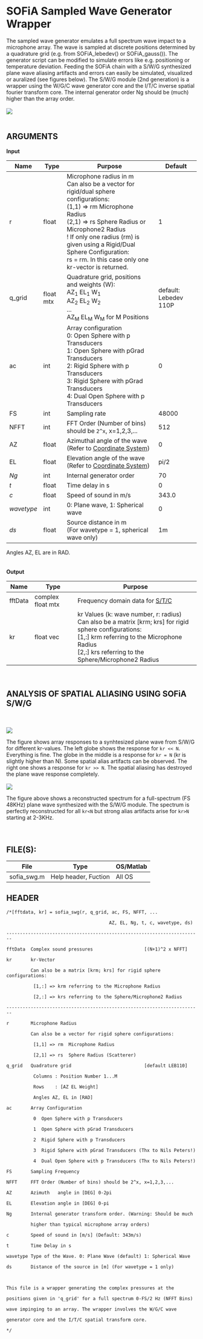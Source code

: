 # SOFiA Sampled Wave Generator Wrapper #

The sampled wave generator emulates a full spectrum wave impact to a microphone array. The wave is sampled at discrete positions determined by a quadrature grid (e.g. from SOFiA\_lebedev() or SOFiA\_gauss()). The generator script can be modified to simulate errors like e.g. positioning or temperature deviation. Feeding the SOFiA chain with a S/W/G synthesized plane wave aliasing artifacts and errors can easily be simulated, visualized or auralized (see figures below). The S/W/G module (2nd generation) is a wrapper using the W/G/C wave generator core and the I/T/C inverse spatial fourier transform core. The internal generator order Ng should be (much) higher than the array order.
<br>
<br>
<img src='http://img.sofia-toolbox.googlecode.com/git/SWG_WRAPPER.png' />
<br>
<br>

<h2>ARGUMENTS</h2>

<b>Input</b>
<table><thead><th> <b>Name</b> </th><th> <b>Type</b> </th><th> <b>Purpose</b> </th><th> <b>Default</b> </th></thead><tbody>
<tr><td> r           </td><td> float       </td><td> Microphone radius in m<br>Can also be a vector for rigid/dual sphere configurations:<br>(1,1) => rm  Microphone Radius <br>(2,1) => rs  Sphere Radius or Microphone2 Radius <br> ! If only one radius (rm) is given using a Rigid/Dual Sphere Configuration: <br> rs = rm. In this case only one kr-vector is returned. </td><td> 1              </td></tr>
<tr><td> q_grid      </td><td> float mtx   </td><td> Quadrature grid, positions and weights (W):<br>AZ<sub>1</sub> EL<sub>1</sub> W<sub>1</sub><br>AZ<sub>2</sub> EL<sub>2</sub> W<sub>2</sub><br> ...<br> AZ<sub>M</sub> EL<sub>M</sub> W<sub>M</sub> for M Positions </td><td> default: Lebedev 110P</td></tr>
<tr><td> ac          </td><td> int         </td><td> Array configuration <br> 0: Open Sphere with p Transducers <br>1: Open Sphere with pGrad Transducers <br>2: Rigid Sphere with p Transducers<br>3: Rigid Sphere with pGrad Transducers<br>4: Dual Open Sphere with p Transducers</td><td> 0              </td></tr>
<tr><td> FS          </td><td> int         </td><td> Sampling rate  </td><td> 48000          </td></tr>
<tr><td> NFFT        </td><td> int         </td><td> FFT Order (Number of bins) should be <code>2^x</code>, x=1,2,3,... </td><td> 512            </td></tr>
<tr><td> AZ          </td><td> float       </td><td> Azimuthal angle of the wave (Refer to <a href='COORDINATES.md'>Coordinate System</a>) </td><td> 0              </td></tr>
<tr><td> EL          </td><td> float       </td><td> Elevation angle of the wave (Refer to <a href='COORDINATES.md'>Coordinate System</a>) </td><td> pi/2           </td></tr>
<tr><td> <i>Ng</i>   </td><td> int         </td><td> Internal generator order  </td><td> 70             </td></tr>
<tr><td> <i>t</i>    </td><td> float       </td><td> Time delay in s</td><td> 0              </td></tr>
<tr><td> <i>c</i>    </td><td> float       </td><td> Speed of sound in m/s </td><td> 343.0          </td></tr>
<tr><td> <i>wavetype</i> </td><td> int         </td><td> 0: Plane wave, 1: Spherical wave  </td><td> 0              </td></tr>
<tr><td> <i>ds</i>   </td><td> float       </td><td> Source distance in m <br> (For wavetype = 1, spherical wave only) </td><td> 1m             </td></tr></tbody></table>


Angles AZ, EL are in RAD.<br>
<br>
<br>
<b>Output</b>
<table><thead><th> <b>Name</b> </th><th> <b>Type</b> </th><th> <b>Purpose</b> </th></thead><tbody>
<tr><td> fftData     </td><td> complex float mtx </td><td> Frequency domain data for <a href='STC.md'>S/T/C</a></td></tr>
<tr><td> kr          </td><td> float vec   </td><td> kr Values (k: wave number, r: radius)<br> Can also be a matrix [krm; krs] for rigid sphere configurations: <br>[1,:] krm referring to the Microphone Radius <br>[2,:] krs referring to the Sphere/Microphone2 Radius   </td></tr></tbody></table>


<br>

<h2>ANALYSIS OF SPATIAL ALIASING USING SOFiA S/W/G</h2>
<br>
<br>

<img src='http://img.sofia-toolbox.googlecode.com/git/swg_responses.jpg' />

The figure shows array responses to a synhtesized plane wave from S/W/G for different kr-values. The left globe shows the response for <code>kr &lt;&lt; N</code>. Everything is fine. The globe in the middle is a response for <code>kr = N</code> (kr is slightly higher than N). Some spatial alias artifacts can be observed. The right one shows a response for <code>kr &gt;&gt; N</code>. The spatial aliasing has destroyed the plane wave response completely.<br>
<br>
<img src='http://img.sofia-toolbox.googlecode.com/git/aliased_spectrum.jpg' />

The figure above shows a reconstructed spectrum for a full-spectrum (FS 48KHz) plane wave synthesized with the S/W/G module. The spectrum is perfectly reconstructed for all <code>kr&lt;N</code> but strong alias artifacts arise for <code>kr&gt;N</code> starting at 2-3KHz.<br>
<br>
<br>

<h2>FILE(S):</h2>

<table><thead><th> File </th><th> Type </th><th> OS/Matlab </th></thead><tbody>
<tr><td> sofia_swg.m </td><td> Help header, Fuction </td><td> All OS    </td></tr></tbody></table>


<h2>HEADER</h2>
<pre><code>/*[fftdata, kr] = sofia_swg(r, q_grid, ac, FS, NFFT, ...<br>
                                      AZ, EL, Ng, t, c, wavetype, ds)<br>
------------------------------------------------------------------------<br>
fftData  Complex sound pressures                   [(N+1)^2 x NFFT]                              <br>
kr       kr-Vector <br>
         Can also be a matrix [krm; krs] for rigid sphere configurations:<br>
          [1,:] =&gt; krm referring to the Microphone Radius<br>
          [2,:] =&gt; krs referring to the Sphere/Microphone2 Radius  <br>
------------------------------------------------------------------------   <br>
r        Microphone Radius <br>
         Can also be a vector for rigid sphere configurations:<br>
          [1,1] =&gt; rm  Microphone Radius<br>
          [2,1] =&gt; rs  Sphere Radius (Scatterer)<br>
q_grid   Quadrature grid                           [default LEB110]<br>
          Columns : Position Number 1...M             <br>
          Rows    : [AZ EL Weight]<br>
          Angles AZ, EL in [RAD]<br>
ac       Array Configuration <br>
          0  Open Sphere with p Transducers <br>
          1  Open Sphere with pGrad Transducers<br>
          2  Rigid Sphere with p Transducers<br>
          3  Rigid Sphere with pGrad Transducers (Thx to Nils Peters!)<br>
          4  Dual Open Sphere with p Transducers (Thx to Nils Peters!)<br>
FS       Sampling Frequency<br>
NFFT     FFT Order (Number of bins) should be 2^x, x=1,2,3,... <br>
AZ       Azimuth   angle in [DEG] 0-2pi            <br>
EL       Elevation angle in [DEG] 0-pi <br>
Ng       Internal generator transform order. (Warning: Should be much<br>
         higher than typical microphone array orders) <br>
c        Speed of sound in [m/s] (Default: 343m/s)<br>
t        Time Delay in s <br>
wavetype Type of the Wave. 0: Plane Wave (default) 1: Spherical Wave <br>
ds       Distance of the source in [m] (For wavetype = 1 only)<br>
<br>
This file is a wrapper generating the complex pressures at the <br>
positions given in 'q_grid' for a full spectrum 0-FS/2 Hz (NFFT Bins) <br>
wave impinging to an array. The wrapper involves the W/G/C wave<br>
generator core and the I/T/C spatial transform core.<br>
*/<br>
</code></pre>
